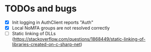 # TODOs and bugs

- [x] Init logging in AuthClient reports "Auth"
- [x] Local NoMFA groups are not resolved correctly
- [ ] Static linking of DLLs (https://stackoverflow.com/questions/1868449/static-linking-of-libraries-created-on-c-sharp-net)